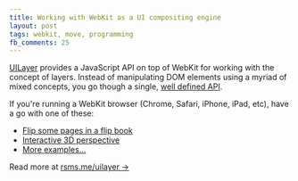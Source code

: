 ```yaml
---
title: Working with WebKit as a UI compositing engine
layout: post
tags: webkit, move, programming
fb_comments: 25
---
```


[UILayer](http://rsms.me/uilayer/) provides a JavaScript API on top of WebKit for working with the concept of layers. Instead of manipulating DOM elements using a myriad of mixed concepts, you go though a single, [well defined API](http://rsms.me/uilayer/#api).

If you're running a WebKit browser (Chrome, Safari, iPhone, iPad, etc), have a go with one of these:

- [Flip some pages in a flip book](http://rsms.me/uilayer/examples/flip-book.html)
- [Interactive 3D perspective](http://rsms.me/uilayer/examples/perspective.html)
- [More examples...](http://rsms.me/uilayer/examples/)

Read more at [rsms.me/uilayer →](http://rsms.me/uilayer/)
